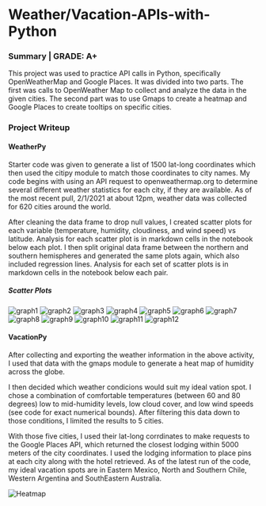 # Weather/Vacation-APIs-with-Python

### Summary | GRADE: A+ 

This project was used to practice API calls in Python, specifically OpenWeatherMap and Google Places. It was divided into two parts. The first was calls to OpenWeather Map to collect and analyze the data in the given cities. The second part was to use Gmaps to create a heatmap and Google Places to create tooltips on specific cities. 

### Project Writeup

#### WeatherPy

Starter code was given to generate a list of 1500 lat-long coordinates which then used the citipy module to match those coordinates to city names. My code begins with using an API request to openweathermap.org to determine several different weather statistics for each city, if they are available. As of the most recent pull, 2/1/2021 at about 12pm, weather data was collected for 620 cities around the world. 

After cleaning the data frame to drop null values, I created scatter plots for each variable (temperature, humidity, cloudiness, and wind speed) vs latitude. Analysis for each scatter plot is in markdown cells in the notebook below each plot. I then split original data frame between the northern and southern hemispheres and generated the same plots again, which also included regression lines. Analysis for each set of scatter plots is in markdown cells in the notebook below each pair.

##### Scatter Plots

![graph1](images/graph1.png) ![graph2](images/graph2.png) ![graph3](images/graph3.png)
![graph4](images/graph4.png) ![graph5](images/graph5.png) ![graph6](images/graph6.png)
![graph7](images/graph7.png) ![graph8](images/graph8.png) ![graph9](images/graph9.png)
![graph10](images/graph10.png) ![graph11](images/graph11.png) ![graph12](images/graph12.png)

#### VacationPy

After collecting and exporting the weather information in the above activity, I used that data with the gmaps module to generate a heat map of humidity across the globe. 

I then decided which weather condicions would suit my ideal vation spot. I chose a combination of comfortable temperatures (between 60 and 80 degrees) low to mid-humidity levels, low cloud cover, and low wind speeds (see code for exact numerical bounds). After filtering this data down to those conditions, I limited the results to 5 cities.

With those five cities, I used their lat-long corrdinates to make requests to the Google Places API, which returned the closest lodging within 5000 meters of the city coordinates. I used the lodging information to place pins at each city along with the hotel retrieved. As of the latest run of the code, my ideal vacation spots are in Eastern Mexico, North and Southern Chile, Western Argentina and SouthEastern Australia. 

![Heatmap](images/Heatmap.png)
